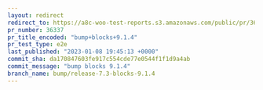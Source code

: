 ```yaml
---
layout: redirect
redirect_to: https://a8c-woo-test-reports.s3.amazonaws.com/public/pr/36337/e2e/index.html
pr_number: 36337
pr_title_encoded: "bump+blocks+9.1.4"
pr_test_type: e2e
last_published: "2023-01-08 19:45:13 +0000"
commit_sha: da170847603fe917c554cde77e0544f1f1d9a4ab
commit_message: "bump blocks 9.1.4"
branch_name: bump/release-7.3-blocks-9.1.4
---
```

